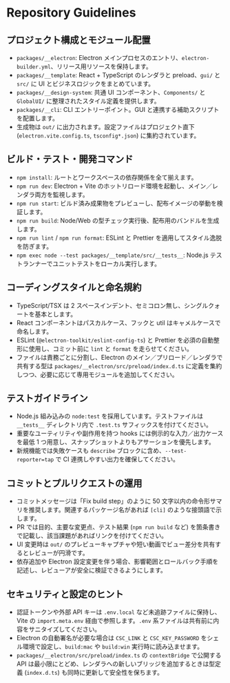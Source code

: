 # Repository Guidelines

## プロジェクト構成とモジュール配置

- `packages/__electron`: Electron メインプロセスのエントリ、`electron-builder.yml`、リリース用リソースを保持します。
- `packages/__template`: React + TypeScript のレンダラと preload、`gui/` と `src/` に UI とビジネスロジックをまとめています。
- `packages/__design-system`: 共通 UI コンポーネント、`Components/` と `GlobalUI/` に整理されたスタイル定義を提供します。
- `packages/__cli`: CLI エントリーポイント。GUI と連携する補助スクリプトを配置します。
- 生成物は `out/` に出力されます。設定ファイルはプロジェクト直下 (`electron.vite.config.ts`, `tsconfig*.json`) に集約されています。

## ビルド・テスト・開発コマンド

- `npm install`: ルートとワークスペースの依存関係を全て揃えます。
- `npm run dev`: Electron + Vite のホットリロード環境を起動し、メイン／レンダラ両方を監視します。
- `npm run start`: ビルド済み成果物をプレビューし、配布イメージの挙動を検証します。
- `npm run build`: Node/Web の型チェック実行後、配布用のバンドルを生成します。
- `npm run lint` / `npm run format`: ESLint と Prettier を適用してスタイル逸脱を防ぎます。
- `npm exec node --test packages/__template/src/__tests__`: Node.js テストランナーでユニットテストをローカル実行します。

## コーディングスタイルと命名規約

- TypeScript/TSX は 2 スペースインデント、セミコロン無し、シングルクォートを基本とします。
- React コンポーネントはパスカルケース、フックと util はキャメルケースで命名します。
- ESLint (`@electron-toolkit/eslint-config-ts`) と Prettier を必須の自動整形に使用し、コミット前に `lint` と `format` を走らせてください。
- ファイルは責務ごとに分割し、Electron のメイン／プリロード／レンダラで共有する型は `packages/__electron/src/preload/index.d.ts` に定義を集約しつつ、必要に応じて専用モジュールを追加してください。

## テストガイドライン

- Node.js 組み込みの `node:test` を採用しています。テストファイルは `__tests__` ディレクトリ内で `.test.ts` サフィックスを付けてください。
- 重要なユーティリティや副作用を持つ hooks には例示的な入力／出力ケースを最低 1 つ用意し、スナップショットよりもアサーションを優先します。
- 新規機能では失敗ケースも `describe` ブロックに含め、`--test-reporter=tap` で CI 連携しやすい出力を確保してください。

## コミットとプルリクエストの運用

- コミットメッセージは「Fix build step」のように 50 文字以内の命令形サマリを推奨します。関連するパッケージ名があれば `[cli]` のような接頭語で示します。
- PR では目的、主要な変更点、テスト結果 (`npm run build` など) を箇条書きで記載し、該当課題があればリンクを付けてください。
- UI 変更時は `out/` のプレビューキャプチャや短い動画でビュー差分を共有するとレビューが円滑です。
- 依存追加や Electron 設定変更を伴う場合、影響範囲とロールバック手順を記述し、レビューアが安全に検証できるようにします。

## セキュリティと設定のヒント

- 認証トークンや外部 API キーは `.env.local` など未追跡ファイルに保持し、Vite の `import.meta.env` 経由で参照します。`.env` 系ファイルは共有前に内容をサニタイズしてください。
- Electron の自動署名が必要な場合は `CSC_LINK` と `CSC_KEY_PASSWORD` をシェル環境で設定し、`build:mac` や `build:win` 実行時に読み込ませます。
- `packages/__electron/src/preload/index.ts` の `contextBridge` で公開する API は最小限にとどめ、レンダラへの新しいブリッジを追加するときは型定義 (`index.d.ts`) も同時に更新して安全性を保ちます。
